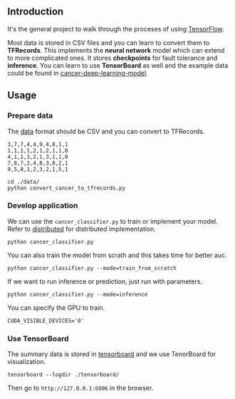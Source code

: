 ## Introduction

It's the general project to walk through the proceses of using [TensorFlow](https://github.com/tensorflow/tensorflow).

Most data is stored in CSV files and you can learn to convert them to **TFRecords**. This implements the **neural network** model which can extend to more complicated ones. It stores **checkpoints** for fault tolerance and **inference**. You can learn to use **TensorBoard** as well and the example data could be found in [cancer-deep-learning-model](https://github.com/mark-watson/cancer-deep-learning-model).

## Usage

### Prepare data 

The [data](./data/) format should be CSV and you can convert to TFRecords.

```
3,7,7,4,4,9,4,8,1,1
1,1,1,1,2,1,2,1,1,0
4,1,1,3,2,1,3,1,1,0
7,8,7,2,4,8,3,8,2,1
9,5,8,1,2,3,2,1,5,1
```

```
cd ./data/
python convert_cancer_to_tfrecords.py
```

### Develop application

We can use the `cancer_classifier.py` to train or implement your model. Refer to [distributed](./distributed/) for distributed implementation.

```
python cancer_classifier.py
```

You can also train the model from scrath and this takes time for better auc.

```
python cancer_classifier.py --mode=train_from_scratch
```

If we want to run inference or prediction, just run with parameters.

```
python cancer_classifier.py --mode=inference
```

You can specify the GPU to train.

```
CUDA_VISIBLE_DEVICES='0'
```

### Use TensorBoard

The summary data is stored in [tensorboard](./tensorboard/) and we use TenorBoard for visualization.

```
tensorboard --logdir ./tensorboard/
```

Then go to `http://127.0.0.1:6006` in the browser.
